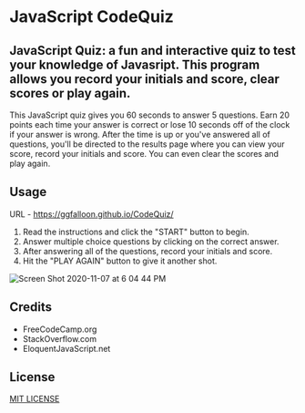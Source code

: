 # JavaScript CodeQuiz

## JavaScript Quiz: a fun and interactive quiz to test your knowledge of Javasript. This program allows you record your initials and score, clear scores or play again.

This JavaScript quiz gives you 60 seconds to answer 5 questions. Earn 20 points each time your answer is correct or lose 10 seconds off of the clock if your answer is wrong. After the time is up or you've answered all of questions, you'll be directed to the results page where you can view your score, record your initials and score. You can even clear the scores and play again.

## Usage

URL - https://ggfalloon.github.io/CodeQuiz/

1. Read the instructions and click the "START" button to begin.
2. Answer multiple choice questions by clicking on the correct answer.
3. After answering all of the questions, record your initials and score.
4. Hit the "PLAY AGAIN" button to give it another shot.

![Screen Shot 2020-11-07 at 6 04 44 PM](https://user-images.githubusercontent.com/71281652/98453907-e9803e80-2123-11eb-8a39-c7d8f2e4b722.png)


## Credits

* FreeCodeCamp.org
* StackOverflow.com
* EloquentJavaScript.net

## License
[MIT LICENSE](LICENSE)
